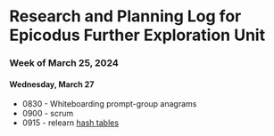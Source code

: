 # Research and Planning Log for Epicodus Further Exploration Unit
### Week of March 25, 2024

#### Wednesday, March 27

* 0830 - Whiteboarding prompt-group anagrams
* 0900 - scrum
* 0915 - relearn [hash tables](https://full-time.learnhowtoprogram.com/capstone/capstone-week-1/introduction-to-hash-tables#hashes)